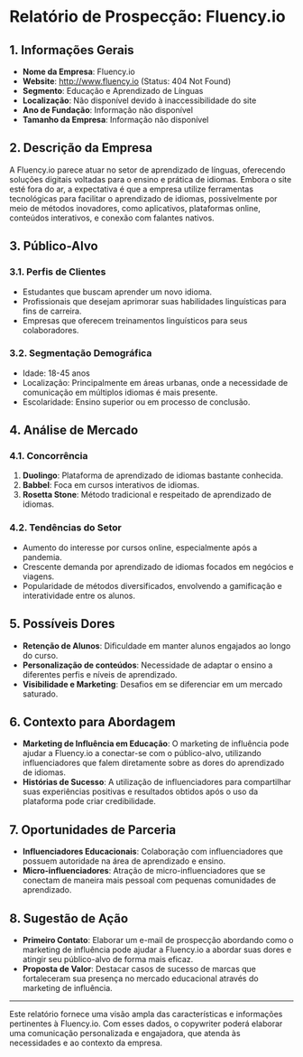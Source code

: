 # Relatório de Prospecção: Fluency.io

## 1. Informações Gerais

- **Nome da Empresa**: Fluency.io
- **Website**: http://www.fluency.io (Status: 404 Not Found)
- **Segmento**: Educação e Aprendizado de Línguas
- **Localização**: Não disponível devido à inaccessibilidade do site
- **Ano de Fundação**: Informação não disponível
- **Tamanho da Empresa**: Informação não disponível

## 2. Descrição da Empresa
A Fluency.io parece atuar no setor de aprendizado de línguas, oferecendo soluções digitais voltadas para o ensino e prática de idiomas. Embora o site esté fora do ar, a expectativa é que a empresa utilize ferramentas tecnológicas para facilitar o aprendizado de idiomas, possivelmente por meio de métodos inovadores, como aplicativos, plataformas online, conteúdos interativos, e conexão com falantes nativos.

## 3. Público-Alvo
### 3.1. Perfis de Clientes
- Estudantes que buscam aprender um novo idioma.
- Profissionais que desejam aprimorar suas habilidades linguísticas para fins de carreira.
- Empresas que oferecem treinamentos linguísticos para seus colaboradores.
  
### 3.2. Segmentação Demográfica
- Idade: 18-45 anos
- Localização: Principalmente em áreas urbanas, onde a necessidade de comunicação em múltiplos idiomas é mais presente.
- Escolaridade: Ensino superior ou em processo de conclusão.

## 4. Análise de Mercado
### 4.1. Concorrência
1. **Duolingo**: Plataforma de aprendizado de idiomas bastante conhecida.
2. **Babbel**: Foca em cursos interativos de idiomas.
3. **Rosetta Stone**: Método tradicional e respeitado de aprendizado de idiomas.

### 4.2. Tendências do Setor
- Aumento do interesse por cursos online, especialmente após a pandemia.
- Crescente demanda por aprendizado de idiomas focados em negócios e viagens.
- Popularidade de métodos diversificados, envolvendo a gamificação e interatividade entre os alunos.

## 5. Possíveis Dores
- **Retenção de Alunos**: Dificuldade em manter alunos engajados ao longo do curso.
- **Personalização de conteúdos**: Necessidade de adaptar o ensino a diferentes perfis e níveis de aprendizado.
- **Visibilidade e Marketing**: Desafios em se diferenciar em um mercado saturado.

## 6. Contexto para Abordagem
- **Marketing de Influência em Educação**: O marketing de influência pode ajudar a Fluency.io a conectar-se com o público-alvo, utilizando influenciadores que falem diretamente sobre as dores do aprendizado de idiomas.
- **Histórias de Sucesso**: A utilização de influenciadores para compartilhar suas experiências positivas e resultados obtidos após o uso da plataforma pode criar credibilidade.
  
## 7. Oportunidades de Parceria
- **Influenciadores Educacionais**: Colaboração com influenciadores que possuem autoridade na área de aprendizado e ensino.
- **Micro-influenciadores**: Atração de micro-influenciadores que se conectam de maneira mais pessoal com pequenas comunidades de aprendizado.

## 8. Sugestão de Ação
- **Primeiro Contato**: Elaborar um e-mail de prospecção abordando como o marketing de influência pode ajudar a Fluency.io a abordar suas dores e atingir seu público-alvo de forma mais eficaz.
- **Proposta de Valor**: Destacar casos de sucesso de marcas que fortaleceram sua presença no mercado educacional através do marketing de influência.

---

Este relatório fornece uma visão ampla das características e informações pertinentes à Fluency.io. Com esses dados, o copywriter poderá elaborar uma comunicação personalizada e engajadora, que atenda às necessidades e ao contexto da empresa.